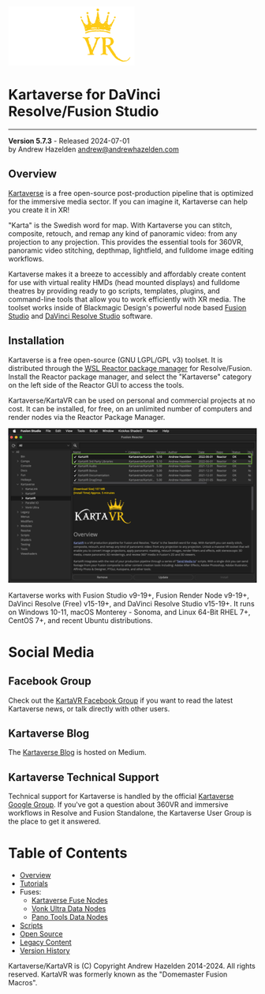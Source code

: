 ![KartaVR](images/kartavr_logo_256x120px.png)

# Kartaverse for DaVinci Resolve/Fusion Studio

-------------------------
**Version 5.7.3** - Released 2024-07-01  
by Andrew Hazelden [andrew@andrewhazelden.com](mailto:andrew@andrewhazelden.com)

## <a name="overview"></a>Overview

[Kartaverse](https://github.com/kartaverse) is a free open-source post-production pipeline that is optimized for the immersive media sector. If you can imagine it, Kartaverse can help you create it in XR!

"Karta" is the Swedish word for map. With Kartaverse you can stitch, composite, retouch, and remap any kind of panoramic video: from any projection to any projection. This provides the essential tools for 360VR, panoramic video stitching, depthmap, lightfield, and fulldome image editing workflows.

Kartaverse makes it a breeze to accessibly and affordably create content for use with virtual reality HMDs (head mounted displays) and fulldome theatres by providing ready to go scripts, templates, plugins, and command-line tools that allow you to work efficiently with XR media. The toolset works inside of Blackmagic Design's powerful node based [Fusion Studio](https://www.blackmagicdesign.com/products/fusion) and [DaVinci Resolve Studio](https://www.blackmagicdesign.com/products/davinciresolve/) software.

## <a name="install"></a>Installation

Kartaverse is a free open-source (GNU LGPL/GPL v3) toolset. It is distributed through the [WSL Reactor package manager](https://www.steakunderwater.com/wesuckless/viewtopic.php?f=32&t=3067) for Resolve/Fusion. Install the Reactor package manager, and select the "Kartaverse" category on the left side of the Reactor GUI to access the tools.

Kartaverse/KartaVR can be used on personal and commercial projects at no cost. It can be installed, for free, on an unlimited number of computers and render nodes via the Reactor Package Manager.

![KartaVR for Reactor](images/kartavr-Install.png)

Kartaverse works with Fusion Studio v9-19+, Fusion Render Node v9-19+, DaVinci Resolve (Free) v15-19+, and DaVinci Resolve Studio v15-19+. It runs on Windows 10-11, macOS Monterey - Sonoma, and Linux 64-Bit RHEL 7+, CentOS 7+, and recent Ubuntu distributions.

# Social Media

## Facebook Group

Check out the [KartaVR Facebook Group](https://www.facebook.com/groups/kartavr) if you want to read the latest Kartaverse news, or talk directly with other  users.

## Kartaverse Blog

The [Kartaverse Blog](https://medium.com/@andrewhazelden) is hosted on Medium.

## Kartaverse Technical Support

Technical support for Kartaverse is handled by the official [Kartaverse Google Group](https://groups.google.com/g/kartaverse/). If you've got a question about 360VR and immersive workflows in Resolve and Fusion Standalone, the Kartaverse User Group is the place to get it answered.


# Table of Contents

- [Overview](#overview)
- [Tutorials](tutorials)
- Fuses:
    - [Kartaverse Fuse Nodes](fuses)
    - [Vonk Ultra Data Nodes](https://docs.google.com/document/d/1U9WfdHlE1AZHdU6_ZQCB1I2nSa5I7TyHG2vKMi2I7v8/edit?usp=sharing)
    - [Pano Tools Data Nodes](https://kartaverse.github.io/PT-Data-Nodes-Docs/)
- [Scripts](scripts)
- [Open Source](opensource_tools)
- [Legacy Content](legacy)
- [Version History](version_history)

Kartaverse/KartaVR is (C) Copyright Andrew Hazelden 2014-2024. All rights reserved. KartaVR was formerly known as the "Domemaster Fusion Macros".


